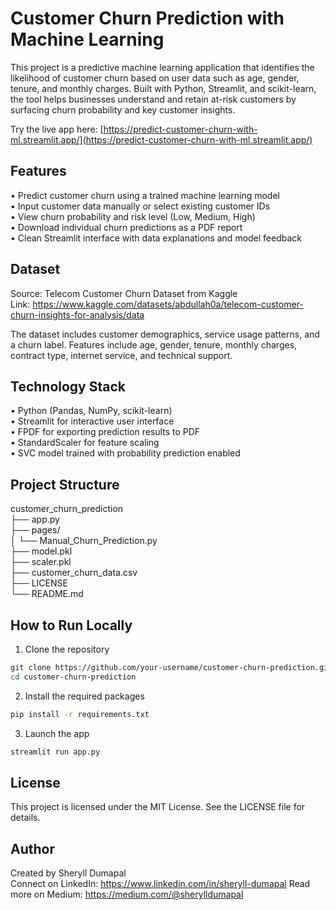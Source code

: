 # Customer Churn Prediction with Machine Learning

This project is a predictive machine learning application that identifies the likelihood of customer churn based on user data such as age, gender, tenure, and monthly charges. Built with Python, Streamlit, and scikit-learn, the tool helps businesses understand and retain at-risk customers by surfacing churn probability and key customer insights.

Try the live app here: [https://predict-customer-churn-with-ml.streamlit.app/](https://predict-customer-churn-with-ml.streamlit.app/)

## Features

• Predict customer churn using a trained machine learning model  
• Input customer data manually or select existing customer IDs  
• View churn probability and risk level (Low, Medium, High)  
• Download individual churn predictions as a PDF report  
• Clean Streamlit interface with data explanations and model feedback  

## Dataset

Source: Telecom Customer Churn Dataset from Kaggle  
Link: https://www.kaggle.com/datasets/abdullah0a/telecom-customer-churn-insights-for-analysis/data

The dataset includes customer demographics, service usage patterns, and a churn label. Features include age, gender, tenure, monthly charges, contract type, internet service, and technical support.

## Technology Stack

• Python (Pandas, NumPy, scikit-learn)  
• Streamlit for interactive user interface  
• FPDF for exporting prediction results to PDF  
• StandardScaler for feature scaling  
• SVC model trained with probability prediction enabled  

## Project Structure

customer_churn_prediction  
├── app.py  
├── pages/  
│   └── Manual_Churn_Prediction.py  
├── model.pkl  
├── scaler.pkl  
├── customer_churn_data.csv  
├── LICENSE  
└── README.md  

## How to Run Locally

1. Clone the repository  
```bash
git clone https://github.com/your-username/customer-churn-prediction.git
cd customer-churn-prediction
```

2. Install the required packages  
```bash
pip install -r requirements.txt
```

3. Launch the app  
```bash
streamlit run app.py
```

## License

This project is licensed under the MIT License. See the LICENSE file for details.

## Author

Created by Sheryll Dumapal  
Connect on LinkedIn: https://www.linkedin.com/in/sheryll-dumapal
Read more on Medium: https://medium.com/@sherylldumapal
